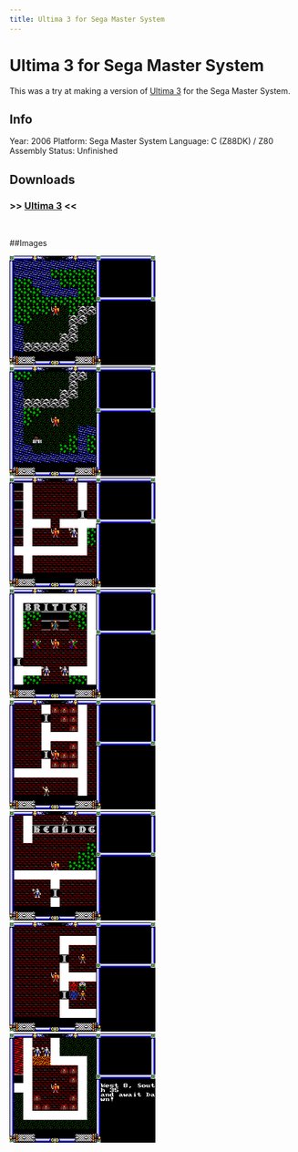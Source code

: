 ```yaml
---
title: Ultima 3 for Sega Master System
---
```


# Ultima 3 for Sega Master System

This was a try at making a version of [Ultima 3](http://www.apple2.org.za/gswv/me/Boris/Ultima/Ultima3.htm) for the Sega Master System.

## Info
Year: 2006
Platform: Sega Master System
Language: C (Z88DK) / Z80 Assembly
Status: Unfinished 

## Downloads
### >> [Ultima 3](/downloads/ultima3sms-2006-06-04.zip "Download Ultima 3") <<
<br>

##Images

<div class="ContentFlow">
	<div class="flow">
		<img class="item" src="/ultima-3-sms/ultima3-01.png" />
		<img class="item" src="/ultima-3-sms/ultima3-02.png" />
		<img class="item" src="/ultima-3-sms/ultima3-03.png" />
		<img class="item" src="/ultima-3-sms/ultima3-04.png" />
		<img class="item" src="/ultima-3-sms/ultima3-05.png" />
		<img class="item" src="/ultima-3-sms/ultima3-06.png" />
		<img class="item" src="/ultima-3-sms/ultima3-07.png" />
		<img class="item" src="/ultima-3-sms/ultima3-08.png" />
	</div>
</div>
